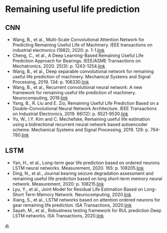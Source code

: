 # Remaining useful life prediction

## CNN
- Wang, B., et al., Multi-Scale Convolutional Attention Network for Predicting Remaining Useful Life of Machinery. IEEE transactions on industrial electronics (1982), 2020: p. 1-1.[link](https://ieeexplore.ieee.org/document/9126224)
-	Cheng, C., et al., A Deep Learning-Based Remaining Useful Life Prediction Approach for Bearings. IEEE/ASME Transactions on Mechatronics, 2020. 25(3): p. 1243-1254.[link](https://ieeexplore.ieee.org/document/8982045)
- Wang, B., et al., Deep separable convolutional network for remaining useful life prediction of machinery. Mechanical Systems and Signal Processing, 2019. 134: p. 106330.[link](https://doi.org/10.1016/j.ymssp.2019.106330)
- Wang, B., et al., Recurrent convolutional neural network: A new framework for remaining useful life prediction of machinery. Neurocomputing, 2019.[link](https://doi.org/10.1016/j.neucom.2019.10.064)
- Yang, B., R. Liu and E. Zio, Remaining Useful Life Prediction Based on a Double-Convolutional Neural Network Architecture. IEEE Transactions on Industrial Electronics, 2019. 66(12): p. 9521-9530.[link](https://ieeexplore.ieee.org/document/8752268)
- Yu, W., I.Y. Kim and C. Mechefske, Remaining useful life estimation using a bidirectional recurrent neural network based autoencoder scheme. Mechanical Systems and Signal Processing, 2019. 129: p. 764-780.[link](https://doi.org/10.1016/j.ymssp.2019.05.005)

## LSTM
- Yan, H., et al., Long-term gear life prediction based on ordered neurons LSTM neural networks. Measurement, 2020. 165: p. 108205.[link](https://doi.org/10.1016/j.measurement.2020.108205)
- Ding, N., et al., Journal bearing seizure degradation assessment and remaining useful life prediction based on long short-term memory neural network. Measurement, 2020: p. 108215.[link](https://doi.org/10.1016/j.measurement.2020.108215)
- Lyu, Y., et al., Joint Model for Residual Life Estimation Based on Long-Short Term Memory Network. Neurocomputing, 2020.[link](https://doi.org/10.1016/j.neucom.2020.06.052)
- Xiang, S., et al., LSTM networks based on attention ordered neurons for gear remaining life prediction. ISA Transactions, 2020.[link](https://www.sciencedirect.com/science/article/pii/S001905782030269X?dgcid=rss_sd_all)
-	Sayah, M., et al., Robustness testing framework for RUL prediction Deep LSTM networks. ISA Transactions, 2020.[link](https://doi.org/10.1016/j.isatra.2020.07.003)




[:back:](../README.md)
